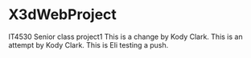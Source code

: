 # X3dWebProject
IT4530 Senior class project1
This is a change by Kody Clark.
This is an attempt by Kody Clark.
This is Eli testing a push.